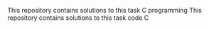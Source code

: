 This repository contains solutions to this task C programming
This repository contains solutions to this task code C
